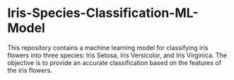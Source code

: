 # Iris-Species-Classification-ML-Model
This repository contains a machine learning model for classifying iris flowers into three species: Iris Setosa, Iris Versicolor, and Iris Virginica. The objective is to provide an accurate classification based on the features of the iris flowers.
